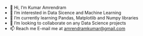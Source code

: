 - 👋 Hi, I’m Kumar Amrendram
- 👀 I’m interested in Data Sicence and Machine Learning
- 🌱 I’m currently learning Pandas, Matplotlib and Numpy libraries
- 💞️ I’m looking to collaborate on any Data Science projects
- 📫 Reach me E-mail me at amrendramkumar@gmail.com

<!---
Amrendram11/Amrendram11 is a ✨ special ✨ repository because its `README.md` (this file) appears on your GitHub profile.
You can click the Preview link to take a look at your changes.
--->
